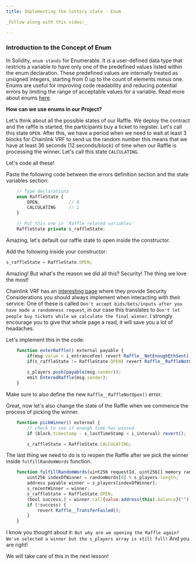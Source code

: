 ```yaml
---
title: Implementing the lottery state - Enum

_Follow along with this video:_

---
```


### Introduction to the Concept of Enum

In Solidity, `enum stands` for Enumerable. It is a user-defined data type that restricts a variable to have only one of the predefined values listed within the enum declaration. These predefined values are internally treated as unsigned integers, starting from 0 up to the count of elements minus one. Enums are useful for improving code readability and reducing potential errors by limiting the range of acceptable values for a variable. Read more about enums [here](https://docs.soliditylang.org/en/v0.8.26/types.html#enums).

**How can we use enums in our Project?**

Let's think about all the possible states of our Raffle. We deploy the contract and the raffle is started, the participants buy a ticket to register. Let's call this state `OPEN`. After this, we have a period when we need to wait at least 3 blocks for Chainlink VRF to send us the random number this means that we have at least 36 seconds (12 seconds/block) of time when our Raffle is processing the winner. Let's call this state `CALCULATING`.

Let's code all these!

Paste the following code between the errors definition section and the state variables section:

```javascript
    // Type declarations
    enum RaffleState {
        OPEN,           // 0
        CALCULATING     // 1
    }

    // Put this one in `Raffle related variables`
    RaffleState private s_raffleState;
```

Amazing, let's default our raffle state to open inside the constructor.

Add the following inside your constructor:

```javascript
s_raffleState = RaffleState.OPEN;
```

Amazing! But what's the reason we did all this? Security! The thing we love the most!

Chainlink VRF has an [interesting page](https://docs.chain.link/vrf/v2-5/security) where they provide Security Considerations you should always implement when interacting with their service. One of these is called `Don't accept bids/bets/inputs after you have made a randomness request`, in our case this translates to `Don't let people buy tickets while we calculate the final winner`. I strongly encourage you to give that whole page a read, it will save you a lot of headaches.

Let's implement this in the code:

```javascript
    function enterRaffle() external payable {
        if(msg.value < i_entranceFee) revert Raffle__NotEnoughEthSent();
        if(s_raffleState != RaffleState.OPEN) revert Raffle__RaffleNotOpen(); // If not open you don't enter.
        
        s_players.push(payable(msg.sender));
        emit EnteredRaffle(msg.sender);
    }
```
Make sure to also define the new `Raffle__RaffleNotOpen()` error.

Great, now let's also change the state of the Raffle when we commence the process of picking the winner.

```javascript
    function pickWinner() external {
        // check to see if enough time has passed
        if (block.timestamp - s_lastTimeStamp < i_interval) revert();

        s_raffleState = RaffleState.CALCULATING;
```

The last thing we need to do is to reopen the Raffle after we pick the winner inside `fulfillRandomWords` function.

```javascript
    function fulfillRandomWords(uint256 requestId, uint256[] memory randomWords) internal override {
        uint256 indexOfWinner = randomWords[0] % s_players.length;
        address payable winner = s_players[indexOfWinner];
        s_recentWinner = winner;
        s_raffleState = RaffleState.OPEN;
        (bool success,) = winner.call{value:address(this).balance}("");
        if (!success) {
            revert Raffle__TransferFailed();
        }
    }
```

I know you thought about it: `But why are we opening the Raffle again? We've selected a winner but the s_players array is still full!` And you are right!

We will take care of this in the next lesson!